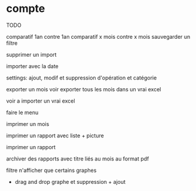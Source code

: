 compte
======

TODO

comparatif 1an contre 1an
comparatif x mois contre x mois
sauvegarder un filtre


supprimer un import

importer avec la date

settings: ajout, modif et suppression d'opération et catégorie

exporter un mois voir exporter tous les mois dans un vrai excel

voir a importer un vrai excel

faire le menu

imprimer un mois

imprimer un rapport avec liste + picture

imprimer un rapport

archiver des rapports avec titre liés au mois au format pdf

filtre n'afficher que certains graphes

+ drag and drop graphe et suppression + ajout
